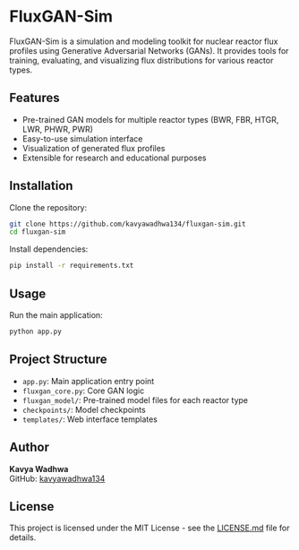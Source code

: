 # FluxGAN-Sim

FluxGAN-Sim is a simulation and modeling toolkit for nuclear reactor flux profiles using Generative Adversarial Networks (GANs). It provides tools for training, evaluating, and visualizing flux distributions for various reactor types.

## Features
- Pre-trained GAN models for multiple reactor types (BWR, FBR, HTGR, LWR, PHWR, PWR)
- Easy-to-use simulation interface
- Visualization of generated flux profiles
- Extensible for research and educational purposes

## Installation
Clone the repository:
```bash
git clone https://github.com/kavyawadhwa134/fluxgan-sim.git
cd fluxgan-sim
```
Install dependencies:
```bash
pip install -r requirements.txt
```

## Usage
Run the main application:
```bash
python app.py
```

## Project Structure
- `app.py`: Main application entry point
- `fluxgan_core.py`: Core GAN logic
- `fluxgan_model/`: Pre-trained model files for each reactor type
- `checkpoints/`: Model checkpoints
- `templates/`: Web interface templates

## Author
**Kavya Wadhwa**  
GitHub: [kavyawadhwa134](https://github.com/kavyawadhwa134)

## License
This project is licensed under the MIT License - see the [LICENSE.md](LICENSE.md) file for details.
